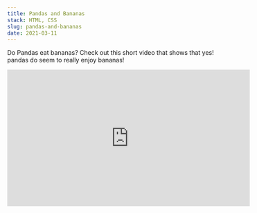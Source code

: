 ```yaml
---
title: Pandas and Bananas
stack: HTML, CSS
slug: pandas-and-bananas
date: 2021-03-11
---
```


Do Pandas eat bananas? Check out this short video that shows that yes! pandas do seem to really enjoy bananas!

<iframe width="560" height="315" src="https://www.youtube.com/embed/4SZl1r2O_bY" frameborder="0" allowfullscreen></iframe>